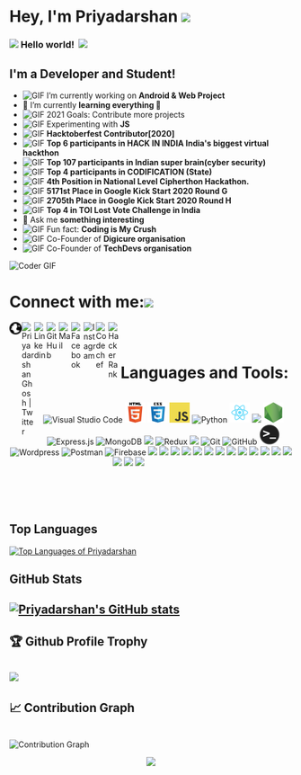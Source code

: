 # Hey,  I'm Priyadarshan <img src="https://github.com/TheDudeThatCode/TheDudeThatCode/blob/master/Assets/Developer.gif" width="85px">


### <img src="https://github.com/TheDudeThatCode/TheDudeThatCode/blob/master/Assets/Hi.gif" width="29px"> **Hello world!** &nbsp;<img src="https://github.com/TheDudeThatCode/TheDudeThatCode/blob/master/Assets/Earth.gif" width="24px">

## I'm a  Developer and Student!
- <img alt="GIF" src="https://github.com/TheDudeThatCode/TheDudeThatCode/blob/master/Assets/wave.gif" width="20vw" /> I’m currently working on **Android & Web Project** 
- 🌱 I’m currently **learning everything 🤣**
- <img alt="GIF" src="https://github.com/TheDudeThatCode/TheDudeThatCode/blob/master/Assets/headbang.gif" width="20vw" /> 2021 Goals: Contribute more  projects
- <img alt="GIF" src="https://github.com/TheDudeThatCode/TheDudeThatCode/blob/master/Assets/hmm.gif" width="20vw" /> Experimenting with **JS**
- <img alt="GIF" src="https://github.com/TheDudeThatCode/TheDudeThatCode/blob/master/Assets/happy.gif" width="20vw" /> **Hacktoberfest Contributor[2020]**
- <img alt="GIF" src="https://github.com/TheDudeThatCode/TheDudeThatCode/blob/master/Assets/happy.gif" width="20vw" /> **Top 6 participants in HACK IN INDIA India's biggest virtual hackthon**
- <img alt="GIF" src="https://github.com/TheDudeThatCode/TheDudeThatCode/blob/master/Assets/happy.gif" width="20vw" /> **Top 107 participants in Indian super brain(cyber security)**
- <img alt="GIF" src="https://github.com/TheDudeThatCode/TheDudeThatCode/blob/master/Assets/happy.gif" width="20vw" /> **Top 4 participants in CODIFICATION (State)**
- <img alt="GIF" src="https://github.com/TheDudeThatCode/TheDudeThatCode/blob/master/Assets/happy.gif" width="20vw" /> **4th Position in National Level Cipherthon Hackathon.**
- <img alt="GIF" src="https://github.com/TheDudeThatCode/TheDudeThatCode/blob/master/Assets/happy.gif" width="20vw" /> **5171st Place in Google Kick Start 2020 Round G**
- <img alt="GIF" src="https://github.com/TheDudeThatCode/TheDudeThatCode/blob/master/Assets/happy.gif" width="20vw" /> **2705th Place in Google Kick Start 2020 Round H**
- <img alt="GIF" src="https://github.com/TheDudeThatCode/TheDudeThatCode/blob/master/Assets/happy.gif" width="20vw" /> **Top 4  in TOI Lost Vote Challenge in India** 
- 💬 Ask me **something interesting**
- <img alt="GIF" src="https://github.com/TheDudeThatCode/TheDudeThatCode/blob/master/Assets/powerup.gif" width="20vw" /> Fun fact: **Coding is My Crush**
- <img alt="GIF" src="https://github.com/TheDudeThatCode/TheDudeThatCode/blob/master/Assets/coin.gif" width="20vw" /> Co-Founder of **Digicure organisation**
- <img alt="GIF" src="https://github.com/TheDudeThatCode/TheDudeThatCode/blob/master/Assets/coin.gif" width="20vw" /> Co-Founder of **TechDevs organisation**


<img src="https://raw.githubusercontent.com/abhisheknaiidu/abhisheknaiidu/master/code.gif" alt="Coder GIF" width="500" height="400">



# Connect with me:<img src="https://github.com/TheDudeThatCode/TheDudeThatCode/blob/master/Assets/Handshake.gif" height="32px">
[<img align="left" alt="priyadarshan" width="22px" src="https://raw.githubusercontent.com/iconic/open-iconic/master/svg/globe.svg" />][website]

<a href="https://twitter.com/way2priyo">
  <img align="left" alt="Priyadarshan Ghosh | Twitter" width="22px" src="https://cdn.jsdelivr.net/npm/simple-icons@v3/icons/twitter.svg" />
</a>
<a href="https://www.linkedin.com/in/priyadarshan-ghosh-0a6274190/">
  <img align="left" alt=" Linkedin" width="22px" src="https://cdn.jsdelivr.net/npm/simple-icons@v3/icons/linkedin.svg" />
</a>
<a href="https://github.com/Priyadarshan2000">
  <img align="left" alt=" GitHub" width="22px" src="https://cdn.jsdelivr.net/npm/simple-icons@v3/icons/github.svg" />
</a>
<a href="mailto:priyadarshanghosh26@gmail.com">
  <img align="left" alt=" Mail" width="22px" src="https://cdn.jsdelivr.net/npm/simple-icons@v3/icons/gmail.svg" />
</a>
<a href="https://www.facebook.com/priyadarshan.ghosh.9/">
  <img align="left" alt=" Facebook" width="22px" src="https://cdn.jsdelivr.net/npm/simple-icons@v3/icons/facebook.svg" />
</a>
<a href="https://www.instagram.com/way2priyadarshan/">
  <img align="left" alt=" Instagram" width="22px" src="https://cdn.jsdelivr.net/npm/simple-icons@v3/icons/instagram.svg" />
</a>

<a href="https://www.codechef.com/users/priyadarshan_2">
  <img align="left" alt=" Codechef" width="22px" src="https://cdn.jsdelivr.net/npm/simple-icons@v3/icons/codechef.svg" />
<a href="https://www.hackerrank.com/priyadarshangho1">
  <img align="left" alt=" HackerRank" width="22px" src="https://cdn.jsdelivr.net/npm/simple-icons@v3/icons/hackerrank.svg" />
</a>
<br></br>

# Languages and Tools:

<div align="center">
	
<br/>
<img alt="Visual Studio Code" width="36px" src="https://img.icons8.com/color/48/000000/visual-studio-code-2019.png"/>
	<img alt="HTML5" width="36px" src="https://raw.githubusercontent.com/github/explore/80688e429a7d4ef2fca1e82350fe8e3517d3494d/topics/html/html.png" />
	<img alt="CSS3" width="36px" src="https://raw.githubusercontent.com/github/explore/80688e429a7d4ef2fca1e82350fe8e3517d3494d/topics/css/css.png" />
	<img alt="JavaScript" width="36px" src="https://raw.githubusercontent.com/github/explore/80688e429a7d4ef2fca1e82350fe8e3517d3494d/topics/javascript/javascript.png" />
	<img width="36px" src="https://img.icons8.com/color/48/000000/python.png" alt="Python"/>
	<img width="36px" src="https://raw.githubusercontent.com/github/explore/80688e429a7d4ef2fca1e82350fe8e3517d3494d/topics/react/react.png" />
	<img width="36px" src="https://img.icons8.com/color/48/000000/material-ui.png"/>
	<img alt="Node.js" width="36px" src="https://raw.githubusercontent.com/github/explore/80688e429a7d4ef2fca1e82350fe8e3517d3494d/topics/nodejs/nodejs.png" />
	<img alt="Express.js" width="36px" src="https://img.icons8.com/color/48/000000/js.png" />
	<img alt="MongoDB" width="36px" src="https://img.icons8.com/color/48/000000/mongodb.png" />
	<img width="36px" src="https://img.icons8.com/nolan/64/mysql.png"/>
	<img alt="Redux" width="36px" src="https://img.icons8.com/color/48/000000/redux.png"/>
	<img width="36px" src="https://img.icons8.com/color/96/000000/bootstrap.png"/>
	<img alt="Git" width="36px" src="https://img.icons8.com/color/64/000000/git.png"/>
	<img alt="GitHub" width="36px" src="https://img.icons8.com/bubbles/50/000000/github.png"/>
	<img alt="Terminal" width="36px" src="https://raw.githubusercontent.com/github/explore/80688e429a7d4ef2fca1e82350fe8e3517d3494d/topics/terminal/terminal.png" />
	<img alt="Wordpress" width="36px" src="https://img.icons8.com/color/48/000000/wordpress.png"/>
	<img alt="Postman" width="36px"  src="https://img.icons8.com/fluent/50/000000/android-os.png"/>
	<img alt="Firebase" width="36px" src="https://img.icons8.com/color/48/000000/google-firebase-console.png"/>
	<img width="36px" src="https://img.icons8.com/color/48/000000/heroku.png"/>
	<img width="36px" src="https://img.icons8.com/color/48/000000/kotlin.png"/>
	<img width="36px"  src="https://img.icons8.com/color/48/000000/flask.png"/>
	<img width="36px"  src="https://img.icons8.com/nolan/96/php.png"/>
	<img width="36px"  src="https://img.icons8.com/color/128/000000/java-coffee-cup-logo.png"/>
	<img width="36px" src="https://img.icons8.com/fluent/96/000000/google-cloud.png"/>
	<img width="36px" src="https://img.icons8.com/color/96/000000/flutter.png"/>
	<img width="36px" src="https://img.icons8.com/color/48/000000/dart.png"/>
	<img width="36px" src="https://img.icons8.com/color/48/fa314a/tensorflow.png"/>
	<img width="36px" src="https://img.icons8.com/color/96/000000/arduino.png"/>
	<img width="36px"src="https://img.icons8.com/color/96/000000/c-plus-plus-logo.png"/>
	<img width="36px" src="https://img.icons8.com/color/96/000000/c-programming.png"/>
	<img width="36px" src="https://img.icons8.com/color/48/000000/pycharm.png"/>
	<img width="36px" src="https://img.icons8.com/color/48/000000/intellij-idea.png"/>
	<img width="36px" src="https://img.icons8.com/color/48/fa314a/adobe-xd.png"/>
	<img width="36px" src="https://img.icons8.com/fluent/96/fa314a/adobe-photoshop.png"/>
	<img width="36px src="https://img.icons8.com/color/48/fa314a/azure-1.png"/>
	<img width="36px src="https://img.icons8.com/color/48/fa314a/ms-one-note.png"/>
	
<br/>

</div>

<br/>
<br/>
<br/>
<br/>

## Top Languages
[![Top Languages of Priyadarshan](https://github-readme-stats.vercel.app/api/top-langs/?username=Priyadarshan2000&layout=compact&langs_count=25)](https://github.com/Priyadarshan2000/github-readme-stats)

<!--- <a href="https://github.com/Priyadarshan2000">
  <img align="center" src="https://github-readme-stats.vercel.app/api/top-langs/?username=Priyadarshan2000&theme=dark&hide_langs_below=1&exclude_repo=IoT-Libraries,Hackerrank-Codes" /> 
 <img align="center" src="https://github-readme-stats.vercel.app/api?username=Priyadarshan2000&show_icons=true&title_color=fff&icon_color=79ff97&text_color=9f9f9f&bg_color=151515" alt="priyadarshan's github stats"/>
</a></p>--->

## GitHub Stats
[![Priyadarshan's GitHub stats](https://github-readme-stats.vercel.app/api?username=Priyadarshan2000&show_icons=true&theme=radical)](https://github.com/Priyadarshan2000/github-readme-stats)
---
 ## 🏆 Github Profile Trophy
  <br/>
  <img src="https://github-profile-trophy.vercel.app/?username=Priyadarshan2000&theme=monokai&row=1&no-frame=true&no-bg=true/">

##  📈 Contribution Graph 
   <br/>
   <img src="https://activity-graph.herokuapp.com/graph?username=Priyadarshan2000&theme=xcode" alt="Contribution Graph" align="center" />
   

   
<p align="center">
  <a href="https://count.getloli.com/"><img src="https://count.getloli.com/get/@:Priyadarshan2000"></a>
  
</p>


[website]: http://priyadarshanghosh.me/

